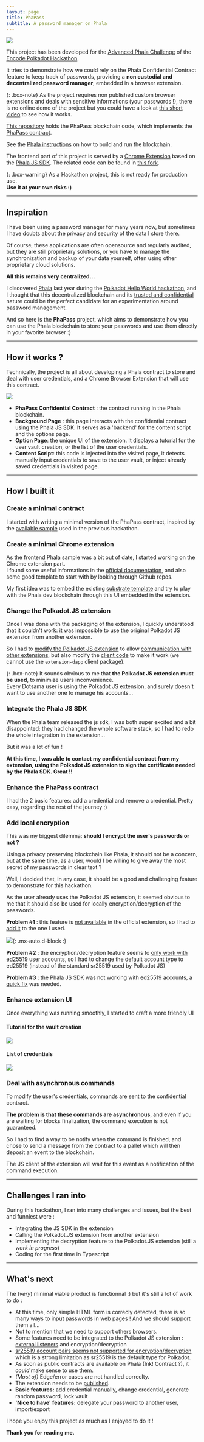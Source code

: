 ```yaml
---
layout: page
title: PhaPass
subtitle: A password manager on Phala
---
```


![](./PolkadotPhalaEncodeHackathon.png)

This project has been developed for the [Advanced Phala Challenge](https://github.com/Phala-Network/Encode-Hackathon-2021/blob/master/advanced-challenge.md) of the [Encode Polkadot Hackathon](https://www.encode.club/polkadot-club-hackathon).

It tries to demonstrate how we could rely on the Phala Confidential Contract feature to keep track of passwords, providing a **non custodial and decentralized password manager**, embedded in a browser extension.

{: .box-note}
As the project requires non published custom browser extensions and deals with sensitive informations (your passwords !), there is no online demo of the project but you could have a look at [this short video](https://www.youtube.com/watch?v=dQw4w9WgXcQ) to see how it works.

[This repository](https://github.com/LaurentTrk/phapass) holds the PhaPass blockchain code, which implements the [PhaPass contract](https://github.com/LaurentTrk/phapass/blob/phapass/crates/phactory/src/contracts/phapass.rs).

See the [Phala instructions](https://github.com/LaurentTrk/phapass/blob/phapass/README.phala.md) on how to build and run the blockchain.

The frontend part of this project is served by a [Chrome Extension](https://developer.chrome.com/docs/extensions/) based on the [Phala JS SDK](https://github.com/Phala-Network/js-sdk). The related code can be found in [this fork](https://github.com/LaurentTrk/js-sdk).

{: .box-warning}
As a Hackathon project, this is not ready for production use.  
**Use it at your own risks :)**

---

## Inspiration

I have been using a password manager for many years now, but sometimes I have doubts about the privacy and security of the data I store there.

Of course, these applications are often opensource and regularly audited, but they are still proprietary solutions, or you have to manage the synchronization and backup of your data yourself, often using other proprietary cloud solutions.

**All this remains very centralized...**

I discovered [Phala](https://phala.network/) last year during the [Polkadot Hello World hackathon](https://gitcoin.co/hackathon/polkadot/onboard), and I thought that this decentralized blockchain and its [trusted and confidential](https://phala.network/en/technology) nature could be the perfect candidate for an experimentation around password management.

And so here is the **PhaPass** project, which aims to demonstrate how you can use the Phala blockchain to store your passwords and use them directly in your favorite browser :)

---

## How it works ?

Technically, the project is all about developing a Phala contract to store and deal with user credentials, and a Chrome Browser Extension that will use this contract.

![](./PhaPass.Components.png)

* **PhaPass Confidential Contract** : the contract running in the Phala blockchain.
* **Background Page** : this page interacts with the confidential contract using the Phala JS SDK. It serves as a 'backend' for the content script and the options page. 
* **Option Page**: the unique UI of the extension. It displays a tutorial for the user vault creation, or the list of the user credentials.
* **Content Script**: this code is injected into the visited page, it detects manually input credentials to save to the user vault, or inject already saved credentials in visited page.

---

## How I built it

### Create a minimal contract 

I started with writing a minimal version of the PhaPass contract, inspired by the [available sample](https://github.com/Phala-Network/phala-blockchain/blob/helloworld/pruntime/enclave/src/contracts/helloworld.rs) used in the previous hackathon.  

### Create a minimal Chrome extension

As the frontend Phala sample was a bit out of date, I started working on the Chrome extension part.  
I found some useful informations in the [official documentation](https://developer.chrome.com/docs/extensions/), and also some good template to start with by looking through Github repos.

My first idea was to embed the existing [substrate template](https://github.com/substrate-developer-hub/substrate-front-end-template) and try to play with the Phala dev blockchain through this UI embedded in the extension.

### Change the Polkadot.JS extension

Once I was done with the packaging of the extension, I quickly understood that it couldn't work: it was impossible to use the original Polkadot JS extension from another extension.  

So I had to [modify the Polkadot JS extension](https://github.com/polkadot-js/extension/issues/849) to allow [communication with other extensions](https://github.com/LaurentTrk/extension/commit/90e130db2f79f1def9d332857aaa4c63c6a3f23a), but also modify the [client code](https://github.com/LaurentTrk/js-sdk/blob/phapass/packages/phapass-extension/lib/polkadotExtension.ts) to make it work (we cannot use the `extension-dapp` client package).

{: .box-note}
It sounds obvious to me that **the Polkadot JS extension must be used**, to minimize users inconvenience.  
Every Dotsama user is using the Polkadot JS extension, and surely doesn't want to use another one to manage his accounts...

### Integrate the Phala JS SDK

When the Phala team released the js sdk, I was both super excited and a bit disappointed: they had changed the whole software stack, so I had to redo the whole integration in the extension...  

But it was a lot of fun !

**At this time, I was able to contact my confidential contract from my extension, using the Polkadot JS extension to sign the certificate needed by the Phala SDK. Great !!**

### Enhance the PhaPass contract

I had the 2 basic features: add a credential and remove a credential. Pretty easy, regarding the rest of the journey ;)

### Add local encryption

This was my biggest dilemma: **should I encrypt the user's passwords or not ?**

Using a privacy preserving blockchain like Phala, it should not be a concern, but at the same time, as a user, would I be willing to give away the most secret of my passwords in clear text ?

Well, I decided that, in any case, it should be a good and challenging feature to demonstrate for this hackathon. 

As the user already uses the Polkadot JS extension, it seemed obvious to me that it should also be used for locally encryption/decryption of the passwords. 

**Problem #1** :  this feature is [not available](https://github.com/polkadot-js/extension/issues/691) in the official extension, so I had to [add it](https://github.com/LaurentTrk/extension/commit/29df8d2fa3c54553d853b38b772aa90e357ba1f5) to the one I used. 

![](./decrypt.png){: .mx-auto.d-block :}

**Problem #2** :  the encryption/decryption feature seems to [only work with ed25519](https://github.com/polkadot-js/common/issues/1124) user accounts, so I had to change the default account type to ed25519 (instead of the standard sr25519 used by Polkadot JS)

**Problem #3** :  the Phala JS SDK was not working with ed25519 accounts, a [quick fix](https://github.com/Phala-Network/js-sdk/pull/1) was needed.


### Enhance extension UI

Once everything was running smoothly, I started to craft a more friendly UI

#### Tutorial for the vault creation

![](./tutorial.png)

#### List of credentials

![](./vault.png)

### Deal with asynchronous commands

To modify the user's credentials, commands are sent to the confidential contract.  

**The problem is that these commands are asynchronous**, and even if you are waiting for blocks finalization, the command execution is not guaranteed. 

So I had to find a way to be notify when the command is finished, and chose to send a message from the contract to a pallet which will then deposit an event to the blockchain.

The JS client of the extension will wait for this event as a notification of the command execution.

---

## Challenges I ran into

During this hackathon, I ran into many challenges and issues, but the best and funniest were :
* Integrating the JS SDK in the extension 
* Calling the Polkadot.JS extension from another extension
* Implementing the decryption feature to the Polkadot.JS extension (still a _work in progress_)
* Coding for the first time in Typescript

---

## What's next

The (_very_) minimal viable product is functionnal :) but it's still a lot of work to do :
* At this time, only simple HTML form is correcly detected, there is so many ways to input passwords in web pages ! And we should support them all...
* Not to mention that we need to support others browsers.
* Some features need to be integrated to the Polkadot JS extension : [external listeners](https://github.com/polkadot-js/extension/issues/849) and encryption/decryption
* [sr25519 account pairs seems not supported for encryption/decryption](https://github.com/polkadot-js/common/issues/1124) which is a strong limitation as sr25519 is the default type for Polkadot.
* As soon as public contracts are available on Phala (Ink! Contract ?), it _could_ make sense to use them.
* _(Most of)_ Edge/error cases are not handled correclty.
* The extension needs to be [published](https://developer.chrome.com/docs/webstore/publish/). 
* **Basic features:** add credential manually, change credential, generate random password, lock vault
* **'Nice to have' features:** delegate your password to another user, import/export

I hope you enjoy this project as much as I enjoyed to do it !

**Thank you for reading me.**
